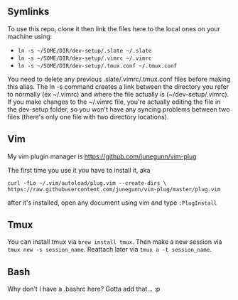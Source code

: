 ## Symlinks
To use this repo, clone it then link the files here to the local ones on your machine using:

 - `ln -s ~/SOME/DIR/dev-setup/.slate ~/.slate`
 - `ln -s ~/SOME/DIR/dev-setup/.vimrc ~/.vimrc`
 - `ln -s ~/SOME/DIR/dev-setup/.tmux.conf ~/.tmux.conf`
 
You need to delete any previous .slate/.vimrc/.tmux.conf files before making this alias. The ln -s command creates a link between the directory you refer to normally (ex \~/.vimrc) and where the file actually is (\~/dev-setup/.vimrc). If you make changes to the ~/.vimrc file, you're actually editing the file in the dev-setup folder, so you won't have any syncing problems between two files (there's only one file with two directory locations).

## Vim
My vim plugin manager is https://github.com/junegunn/vim-plug

The first time you use it you have to install it, aka

`curl -fLo ~/.vim/autoload/plug.vim --create-dirs \
    https://raw.githubusercontent.com/junegunn/vim-plug/master/plug.vim`
    
after it's installed, open any document using vim and type `:PlugInstall`

## Tmux
You can install tmux via `brew install tmux`. Then make a new session via `tmux new -s session_name`. Reattach later via `tmux a -t session_name`.

## Bash
Why don't I have a .bashrc here? Gotta add that... :p
